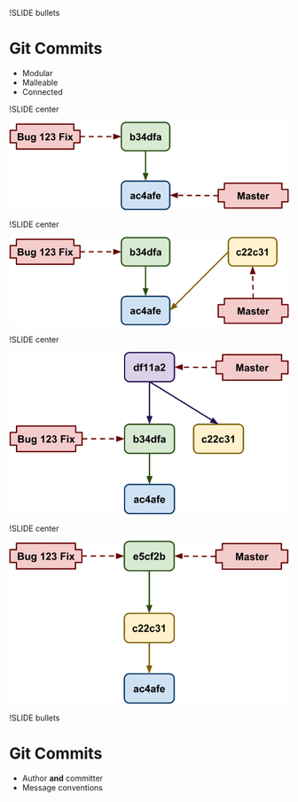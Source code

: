 !SLIDE bullets
# Git Commits

* Modular
* Malleable
* Connected

!SLIDE center

![](images/fix-contribute.png)

!SLIDE center

![](images/fix-drift.png)

!SLIDE center

![](images/fix-merge.png)

!SLIDE center

![](images/fix-rebase.png)

!SLIDE bullets
# Git Commits

* Author **and** committer
* Message conventions